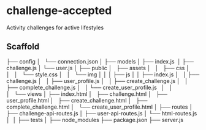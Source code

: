 # challenge-accepted
Activity challenges for active lifestyles



## Scaffold

├── config
│   └── connection.json
│
├── models
│    ├── index.js 
│    ├── challenge.js
│    └── user.js
│
├── public
│   ├── assets
│   │   ├── css
│   │   │   └── style.css
│   │   └── img
│   │
│   ├── js
│   │    ├── index.js
│   │    ├── challenge.js
│   │    ├── user_profile.js
│   │    ├── create_challenge.js
│   │    ├── complete_challenge.js
│   │    └── create_user_profile.js  
│   │       
│   └── views
│        ├── index.html
│        ├── challenge.html
│        ├── user_profile.html
│        ├── create_challenge.html
│        ├── complete_challenge.html
│        └── create_user_profile.html
│
├── routes
│   ├── challenge-api-routes.js
│   ├── user-api-routes.js
│   └── html-routes.js
│ 
│
├── tests
│
├── node_modules
├── package.json
├── server.js
